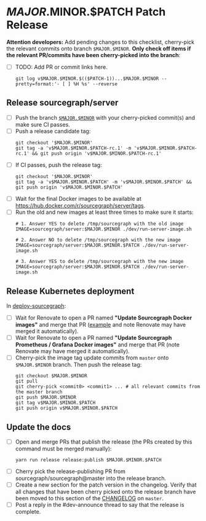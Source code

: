 <!--
DO NOTE COPY THIS ISSUE TEMPLATE MANUALLY. Use `yarn run release patch:issue <version>` from the
`dev/release` directory in the main repository to create a patch release issue, instead.

Arguments:
- $MAJOR
- $MINOR
- $PATCH
-->

# $MAJOR.$MINOR.$PATCH Patch Release

**Attention developers:** Add pending changes to this checklist, cherry-pick the relevant commits onto branch `$MAJOR.$MINOR`. **Only check off items if the relevant PR/commits have been cherry-picked into the branch**:

- [ ] TODO: Add PR or commit links here.
    ```
    git log v$MAJOR.$MINOR.$(($PATCH-1))...$MAJOR.$MINOR --pretty=format:'- [ ] %H %s' --reverse
    ```

## Release sourcegraph/server

- [ ] Push the branch [`$MAJOR.$MINOR`](https://github.com/sourcegraph/sourcegraph/tree/$MAJOR.$MINOR) with your cherry-picked commit(s) and make sure CI passes.
- [ ] Push a release candidate tag:
    ```
    git checkout '$MAJOR.$MINOR'
    git tag -a 'v$MAJOR.$MINOR.$PATCH-rc.1' -m 'v$MAJOR.$MINOR.$PATCH-rc.1' && git push origin 'v$MAJOR.$MINOR.$PATCH-rc.1'
    ```
- [ ] If CI passes, push the release tag:
    ```
    git checkout '$MAJOR.$MINOR'
    git tag -a 'v$MAJOR.$MINOR.$PATCH' -m 'v$MAJOR.$MINOR.$PATCH' && git push origin 'v$MAJOR.$MINOR.$PATCH'
    ```
- [ ] Wait for the final Docker images to be available at https://hub.docker.com/r/sourcegraph/server/tags.
- [ ] Run the old and new images at least three times to make sure it starts:
    ```
    # 1. Answer YES to delete /tmp/sourcegraph with the old image
    IMAGE=sourcegraph/server:$MAJOR.$MINOR ./dev/run-server-image.sh
    
    # 2. Answer NO to delete /tmp/sourcegraph with the new image
    IMAGE=sourcegraph/server:$MAJOR.$MINOR.$PATCH ./dev/run-server-image.sh
    
    # 3. Answer YES to delete /tmp/sourcegraph with the new image
    IMAGE=sourcegraph/server:$MAJOR.$MINOR.$PATCH ./dev/run-server-image.sh
    ```

## Release Kubernetes deployment

In [deploy-sourcegraph](https://github.com/sourcegraph/deploy-sourcegraph):

- [ ] Wait for Renovate to open a PR named **"Update Sourcegraph Docker images"** and merge that PR ([example](https://github.com/sourcegraph/deploy-sourcegraph/pull/199) and note Renovate may have merged it automatically).
- [ ] Wait for Renovate to open a PR named **"Update Sourcegraph Prometheus / Grafana Docker images"** and merge that PR (note Renovate may have merged it automatically).
- [ ] Cherry-pick the image tag update commits from `master` onto `$MAJOR.$MINOR` branch. Then push the release tag:
    ```
    git checkout $MAJOR.$MINOR
    git pull
    git cherry-pick <commit0> <commit1> ... # all relevant commits from the master branch
    git push $MAJOR.$MINOR
    git tag v$MAJOR.$MINOR.$PATCH
    git push origin v$MAJOR.$MINOR.$PATCH
    ```

## Update the docs

- [ ] Open and merge PRs that publish the release (the PRs created by this command must be merged manually):
  ```
  yarn run release release:publish $MAJOR.$MINOR.$PATCH
  ```
- [ ] Cherry pick the release-publishing PR from sourcegraph/sourcegraph@master into the release branch.  
- [ ] Create a new section for the patch version in the changelog. Verify that all changes that have been cherry picked onto the release branch have been moved to this section of the [CHANGELOG](https://github.com/sourcegraph/sourcegraph/blob/master/CHANGELOG.md) on `master`.
- [ ] Post a reply in the #dev-announce thread to say that the release is complete.
